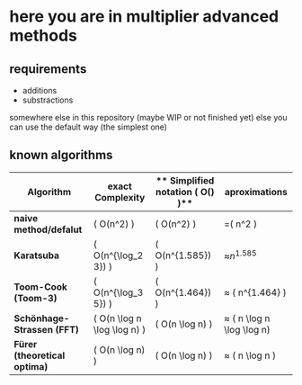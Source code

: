 
# here you are in multiplier advanced methods

## requirements 

- additions
- substractions

somewhere else in this repository
(maybe WIP or not finished yet)
 else you can use the default way (the simplest one)

## known algorithms

| **Algorithm**                | **exact Complexity**          | ** Simplified notation \( O() \)**     | **aproximations**           |
|-------------------------------|--------------------------------|--------------------------------------|-----------------------------|
| **naive method/defalut**              | \( O(n^2) \)                  | \( O(n^2) \)                  | =\( n^2 \)                  |
| **Karatsuba**                  | \( O(n^{\log_2 3}) \)         | \( O(n^{1.585}) \)                   | ≈$n^{1.585}$            |
| **Toom-Cook (Toom-3)**         | \( O(n^{\log_3 5}) \)         | \( O(n^{1.464}) \)                   | ≈ \( n^{1.464} \)           |
| **Schönhage-Strassen (FFT)**   | \( O(n \log n \log \log n) \) | \( O(n \log n) \)                    | ≈ \( n \log n \log \log n\) |
| **Fürer (theoretical optima)**  | \( O(n \log n) \)             | \( O(n \log n) \)                   | ≈ \( n \log n \)            |



<!--end page-->
